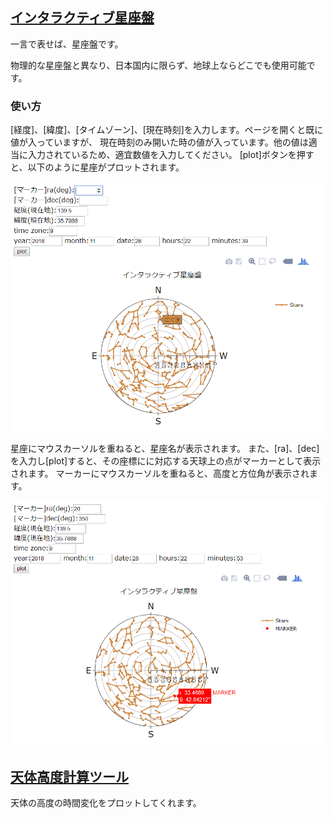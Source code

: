 ## [インタラクティブ星座盤](https://tasasei.github.io/StarHorizonCoord/board.html)
一言で表せば、星座盤です。

物理的な星座盤と異なり、日本国内に限らず、地球上ならどこでも使用可能です。

### 使い方
[経度]、[緯度]、[タイムゾーン]、[現在時刻]を入力します。ページを開くと既に値が入っていますが、
現在時刻のみ開いた時の値が入っています。他の値は適当に入力されているため、適宜数値を入力してください。
[plot]ボタンを押すと、以下のように星座がプロットされます。

![SampleImage](/image/sample.png)

星座にマウスカーソルを重ねると、星座名が表示されます。
また、[ra]、[dec]を入力し[plot]すると、その座標にに対応する天球上の点がマーカーとして表示されます。
マーカーにマウスカーソルを重ねると、高度と方位角が表示されます。

![SampleImage2](/image/sample2.png)

## [天体高度計算ツール](https://tasasei.github.io/StarHorizonCoord/curve.html)
天体の高度の時間変化をプロットしてくれます。
